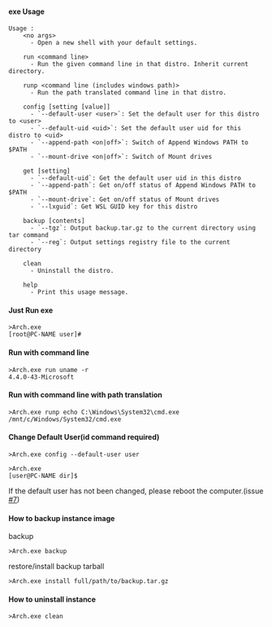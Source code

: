 #### exe Usage
```dos
Usage :
    <no args>
      - Open a new shell with your default settings.

    run <command line>
      - Run the given command line in that distro. Inherit current directory.

    runp <command line (includes windows path)>
      - Run the path translated command line in that distro.

    config [setting [value]]
      - `--default-user <user>`: Set the default user for this distro to <user>
      - `--default-uid <uid>`: Set the default user uid for this distro to <uid>
      - `--append-path <on|off>`: Switch of Append Windows PATH to $PATH
      - `--mount-drive <on|off>`: Switch of Mount drives

    get [setting]
      - `--default-uid`: Get the default user uid in this distro
      - `--append-path`: Get on/off status of Append Windows PATH to $PATH
      - `--mount-drive`: Get on/off status of Mount drives
      - `--lxguid`: Get WSL GUID key for this distro

    backup [contents]
      - `--tgz`: Output backup.tar.gz to the current directory using tar command
      - `--reg`: Output settings registry file to the current directory

    clean
      - Uninstall the distro.

    help
      - Print this usage message.
```


#### Just Run exe
```dos
>Arch.exe
[root@PC-NAME user]#
```

#### Run with command line
```dos
>Arch.exe run uname -r
4.4.0-43-Microsoft
```

#### Run with command line with path translation
```dos
>Arch.exe runp echo C:\Windows\System32\cmd.exe
/mnt/c/Windows/System32/cmd.exe
```

#### Change Default User(id command required)
```dos
>Arch.exe config --default-user user

>Arch.exe
[user@PC-NAME dir]$
```
If the default user has not been changed, please reboot the computer.(issue [#7](https://github.com/yuk7/ArchWSL/issues/7))

#### How to backup instance image
backup
```
>Arch.exe backup
```
restore/install backup tarball
```
>Arch.exe install full/path/to/backup.tar.gz
```


#### How to uninstall instance
```dos
>Arch.exe clean

```